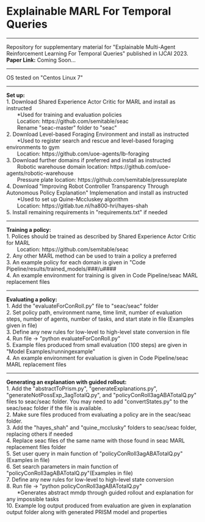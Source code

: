 # Explainable MARL For Temporal Queries
<hr>
Repository for supplementary material for "Explainable Multi-Agent Reinforcement Learning For Temporal Queries" published in IJCAI 2023. <br>
<b>Paper Link:</b> Coming Soon...
<hr>
OS tested on
"Centos Linux 7"
<hr>
<b>Set up:</b><br>
 1. Download Shared Experience Actor Critic for MARL and install as instructed<br>
	&emsp;&emsp;*Used for training and evaluation policies<br>
	&emsp;&emsp;Location: https://github.com/semitable/seac<br>
	&emsp;&emsp;Rename "seac-master" folder to "seac"<br>
 2. Download Level-based Foraging Environment and install as instructed<br>
	&emsp;&emsp;*Used to register search and rescue and level-based foraging environments to gym<br>
	&emsp;&emsp;Location: https://github.com/uoe-agents/lb-foraging<br>
 3. Download further domains if preferred and install as instructed<br>
	&emsp;&emsp;Robotic warehouse domain location: https://github.com/uoe-agents/robotic-warehouse<br>
	&emsp;&emsp;Pressure plate location: https://github.com/semitable/pressureplate<br>
 4. Download "Improving Robot Controller Transparency Through Autonomous Policy Explanation" Implemenation and install as instructed<br>
	&emsp;&emsp;*Used to set up Quine-Mccluskey algorithm<br>
	&emsp;&emsp;Location: https://gitlab.tue.nl/ha800-hri/hayes-shah<br>
 5. Install remaining requirements in "requirements.txt" if needed<br>
<hr>
<b>Training a policy:</b><br>
 1. Polices should be trained as described by Shared Experience Actor Critic for MARL<br>
	&emsp;&emsp;Location: https://github.com/semitable/seac<br>
 2. Any other MARL method can be used to train a policy a preferred<br>
 3. An example policy for each domain is given in "Code Pipeline/results/trained_models/###/u####<br>
 4. An example environment for training is given in Code Pipeline/seac MARL replacement files<br>
<hr>
<b>Evaluating a policy:</b><br>
 1. Add the "evaluateForConRoll.py" file to "seac/seac" folder<br>
 2. Set policy path, environment name, time limit, number of evaluation steps, number of agents, number of tasks, and start state in file (Examples given in file)<br>
 3. Define any new rules for low-level to high-level state conversion in file<br>
 4. Run file -> "python evaluateForConRoll.py"<br>
 5. Example files produced from small evaluation (100 steps) are given in "Model Examples/runningexample"<br>
 4. An example environment for evaluation is given in Code Pipeline/seac MARL replacement files<br>
<hr>
<b>Generating an explanation with guided rollout:</b><br>
 1. Add the "abstractToPrism.py", "generateExplanations.py", "generateNotPossExp_3agTotalQ.py", and "policyConRoll3agABATotalQ.py" files to seac/seac folder. You may need to add "convertStates.py" to the seac/seac folder if the file is available.<br>
 2. Make sure files produced from evaluating a policy are in the seac/seac folder.<br>
 3. Add the "hayes_shah" and "quine_mcclusky" folders to seac/seac folder, replacing others if needed<br>
 4. Replace seac files of the same name with those found in seac MARL replacement files folder<br>
 5. Set user query in main function of "policyConRoll3agABATotalQ.py"(Examples in file)<br>
 6. Set search parameters in main function of "policyConRoll3agABATotalQ.py"(Examples in file)<br>
 7. Define any new rules for low-level to high-level state conversion<br>
 8. Run file -> "python policyConRoll3agABATotalQ.py"<br>
	&emsp;&emsp;*Generates abstract mmdp through guided rollout and explanation for any impossible tasks<br>
 10. Example log output produced from evaluation are given in explanation output folder along with generated PRISM model and properties<br>

